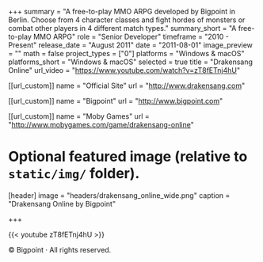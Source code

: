 +++
summary = "A free-to-play MMO ARPG developed by Bigpoint in Berlin. Choose from 4 character classes and fight hordes of monsters or combat other players in 4 different match types."
summary_short = "A free-to-play MMO ARPG"
role = "Senior Developer"
timeframe = "2010 - Present"
release_date = "August 2011"
date = "2011-08-01"
image_preview = ""
math = false
project_types = ["0"]
platforms = "Windows & macOS"
platforms_short = "Windows & macOS"
selected = true
title = "Drakensang Online"
url_video = "https://www.youtube.com/watch?v=zT8fETnj4hU"

[[url_custom]]
name = "Official Site"
url = "http://www.drakensang.com"

[[url_custom]]
name = "Bigpoint"
url = "http://www.bigpoint.com"

[[url_custom]]
name = "Moby Games"
url = "http://www.mobygames.com/game/drakensang-online"

# Optional featured image (relative to `static/img/` folder).
[header]
image = "headers/drakensang_online_wide.png"
caption = "Drakensang Online by Bigpoint"

+++

{{< youtube zT8fETnj4hU >}}


&copy; Bigpoint &middot; All rights reserved.


